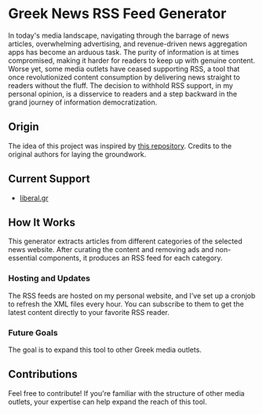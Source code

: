# Greek News RSS Feed Generator

In today's media landscape, navigating through the barrage of news articles, overwhelming advertising, and revenue-driven news aggregation apps has become an arduous task. The purity of information is at times compromised, making it harder for readers to keep up with genuine content. Worse yet, some media outlets have ceased supporting RSS, a tool that once revolutionized content consumption by delivering news straight to readers without the fluff. The decision to withhold RSS support, in my personal opinion, is a disservice to readers and a step backward in the grand journey of information democratization.

## Origin

The idea of this project was inspired by [this repository](https://github.com/capjamesg/openai-blog-rss). Credits to the original authors for laying the groundwork.

## Current Support

- [liberal.gr](https://liberal.gr)

## How It Works

This generator extracts articles from different categories of the selected news website. After curating the content and removing ads and non-essential components, it produces an RSS feed for each category.

### Hosting and Updates

The RSS feeds are hosted on my personal website, and I've set up a cronjob to refresh the XML files every hour. You can subscribe to them to get the latest content directly to your favorite RSS reader.

### Future Goals

The goal is to expand this tool to other Greek media outlets.

## Contributions

Feel free to contribute! If you're familiar with the structure of other media outlets, your expertise can help expand the reach of this tool.